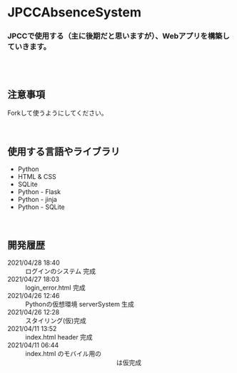 # JPCCAbsenceSystem

<h3>
    JPCCで使用する（主に後期だと思いますが）、Webアプリを構築していきます。
</h3>
<br><br>

<h2>注意事項</h2>
<p>
    Forkして使うようにしてください。
</p>
<br>

<h2>使用する言語やライブラリ</h2>
<ul>
    <li>Python</li>
    <li>HTML & CSS</li>
    <li>SQLite</li>
    <li>Python - Flask</li>
    <li>Python - jinja</li>
    <li>Python - SQLite</li>
</ul>
<br>

<h2>開発履歴</h2>

<dl>
    <dt> 2021/04/28 18:40 </dt>
    <dd>
        ログインのシステム 完成
    </dd>
    <dt> 2021/04/27 18:03 </dt>
    <dd>
        login_error.html 完成
    </dd>
    <dt> 2021/04/26 12:46 </dt>
    <dd>
        Pythonの仮想環境 serverSystem 生成
    </dd>
    <dt> 2021/04/26 12:28 </dt>
    <dd>
        スタイリング(仮)完成
    </dd>
    <dt> 2021/04/11 13:52 </dt>
    <dd>
        index.html header 完成
    </dd>
    <dt> 2021/04/11 06:44 </dt>
    <dd>
        index.html のモバイル用の <header> は仮完成
    </dd>
</dl>
